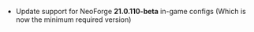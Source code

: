 * Update support for NeoForge **21.0.110-beta** in-game configs (Which is now the minimum required version)